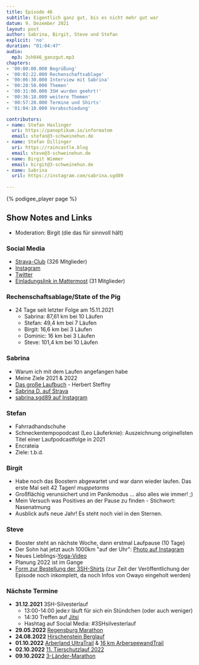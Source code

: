 ```yaml
---
title: Episode 46
subtitle: Eigentlich ganz gut, bis es nicht mehr gut war
datum: 9. Dezember 2021
layout: post
author: Sabrina, Birgit, Steve und Stefan
explicit: 'no'
duration: "01:04:47"
audio:
  mp3: 3sh046_ganzgut.mp3
chapters:
- '00:00:00.000 Begrüßung'
- '00:02:22.000 Rechenschaftsablage'
- '00:06:30.000 Interview mit Sabrina'
- '00:28:50.000 Themen'
- '00:31:00.000 3SH wurden geehrt!'
- '00:36:18.000 weitere Themen'
- '00:57:20.000 Termine und Shirts'
- '01:04:10.000 Verabschiedung'

contributors:
- name: Stefan Haslinger
  uri: https://panoptikum.io/informatom
  email: stefan@3-schweinehun.de
- name: Stefan Dillinger
  uri: https://raincastle.blog
  email: steve@3-schweinehun.de
- name: Birgit Wimmer
  email: birgit@3-schweinehun.de
- name: Sabrina
  uril: https://instagram.com/sabrina.sgd89
  
---
```


{% podigee_player page %}

## Show Notes and Links

* Moderation: Birgit (die das für sinnvoll hält)

### Social Media

* [Strava-Club](https://www.strava.com/clubs/3schweinehunde) (326 Mitglieder)
* [Instagram](https://www.instagram.com/3_schweinehunde/)
* [Twitter](https://twitter.com/3schweinehunde)
* [Einladungslink in Mattermost](https://mattermost.informatom.com/signup_user_complete/?id=pniz51hpoiyqumcdeu11463o8h) (31 Mitglieder)

### Rechenschaftsablage/State of the Pig

* 24 Tage seit letzter Folge am 15.11.2021
  * Sabrina: 87,61 km bei 10 Läufen
  * Stefan: 49,4 km bei 7 Läufen
  * Birgit: 16,6 km bei 3 Läufen
  * Dominic: 16 km bei 3 Läufen
  * Steve: 101,4 km bei 10 Läufen

### Sabrina

* Warum ich mit dem Laufen angefangen habe
* Meine Ziele 2021 & 2022
* [Das große Laufbuch](https://www.amazon.de/gp/product/B07MM57648/ref=dbs_a_def_rwt_hsch_vapi_tkin_p1_i0) - Herbert Steffny
* [Sabrina D. auf Strava](https://www.strava.com/athletes/95775471)
* [sabrina.sgd89 auf Instagram](https://www.instagram.com/sabrina.sgd89/)

### Stefan

* Fahrradhandschuhe
* Schneckentempopodcast (Leo Läuferknie): Auszeichnung originellsten Titel einer Laufpodcastfolge in 2021
* Encrateia
* Ziele: t.b.d.

### Birgit

* Habe noch das Boostern abgewartet und war dann wieder laufen. Das erste Mal seit 42 Tagen! *muppetarms*
* Großflächig verunsichert und im Panikmodus ... also alles wie immer! ;)
* Mein Versuch was Positives an der Pause zu finden - Stichwort: Nasenatmung
* Ausblick aufs neue Jahr! Es steht noch viel in den Sternen.

### Steve

* Booster steht an nächste Woche, dann erstmal Laufpause (10 Tage)
* Der Sohn hat jetzt auch 1000km "auf der Uhr": [Photo auf Instagram](https://www.instagram.com/p/CXGqn6yKmGI/)
* Neues Lieblings-[Yoga-Video](https://youtu.be/yMNLa17g9uc)
* Planung 2022 ist im Gange
* [Form zur Bestellung der 3SH-Shirts](https://docs.google.com/forms/d/1HFRHqK2Gpoy5dbUaKetjronKfdDRbE9_stu-wHm2rK0)
  (zur Zeit der Veröffentlichung der Episode noch inkomplett, da noch Infos von Owayo eingeholt werden)

### Nächste Termine

* **31.12.2021** 3SH-Silvesterlauf
  * 13:00-14:00 jede:r läuft für sich ein Stündchen (oder auch weniger)
  * 14:30 Treffen auf [Jitsi](https://jitsi.mittenin.at/3-schweinehunde)
  * Hashtag auf Social Media: #3SHsilvesterlauf
* **29.05.2022** [Regensburg Marathon](https://www.regensburg-marathon.de/)
* **24.08.2022** [Hirschenstein Berglauf](https://www.skiclub-schwarzach.de/berglauf)
* **01.10.2022** [Arberland UltraTrail](https://www.arberland-bayerischer-wald.de/woidlaeufer-e-v/1637/6974/5283) & [16 km ArberseewandTrail](https://module.tourinfra.com/arberland/details.php?id=130237)
* **02.10.2022** [11. Tierschutzlauf 2022](https://www.tierschutzlauf.at/)
* **09.10.2022** [3-Länder-Marathon](https://www.sparkasse-3-laender-marathon.at/de/home/)
